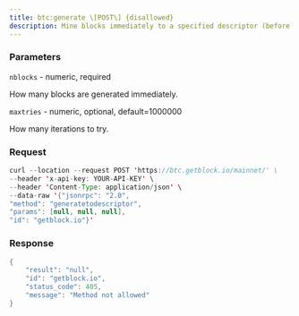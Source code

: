```yaml
---
title: btc:generate \[POST\] {disallowed}
description: Mine blocks immediately to a specified descriptor (before the RPC callreturns)
---
```


### Parameters


`nblocks` - numeric, required

How many blocks are generated immediately.

`maxtries` - numeric, optional, default=1000000

How many iterations to try.

### Request

``` java
curl --location --request POST 'https://btc.getblock.io/mainnet/' \
--header 'x-api-key: YOUR-API-KEY' \
--header 'Content-Type: application/json' \
--data-raw '{"jsonrpc": "2.0",
"method": "generatetodescriptor",
"params": [null, null, null],
"id": "getblock.io"}'
```

###  Response

``` java
{
    "result": "null",
    "id": "getblock.io",
    "status_code": 405,
    "message": "Method not allowed"
}
```


